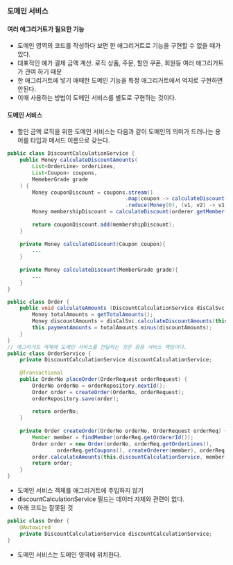 ### 도메인 서비스
#### 여러 애그리거트가 필요한 기능
* 도메인 영역의 코드를 작성하다 보면 한 애그리거트로 기능을 구현할 수 없을 때가 있다.
* 대표적인 예가 결제 금액 계산. 로직 상품, 주문, 할인 쿠폰, 회원등 여러 애그리거트가 관여 하기 때문
* 한 애그리거트에 넣기 애매한 도메인 기능을 특정 애그리거트에서 억지로 구현하면 안된다.
* 이때 사용하는 방법이 도메인 서비스를 별도로 구현하는 것이다.

#### 도메인 서비스
* 할인 금액 로직을 위한 도메인 서비스는 다음과 같이 도메인의 의미가 드러나는 용어를 타입과 메서드 이름으로 갖는다.
```java
public class DiscountCalculationService {
    public Money calculateDiscountAmounts(
        List<OrderLine> orderLines,
        List<Coupon> coupons,
        MemeberGrade grade
    ) {
        Money couponDiscount = coupons.stream()
                                      .map(coupon -> calculateDiscount(coupon))
                                      .reduce(Money(0), (v1, v2) -> v1.add(v2));
        Money membershipDiscount = calculateDiscount(orderer.getMember().getGrade());
        
        return couponDiscount.add(membershipDiscount);
    }   
    
    private Money calculateDiscount(Coupon coupon){
        ...
    }
    
    private Money calculateDiscount(MemberGrade grade){
        ...
    }
}
```

```java
public class Order {
    public void calculateAmounts (DiscountCalculationService disCalSvc, MemberGrade grade) {
        Money totalAmounts = getTotalAmounts();
        Money discountAmounts = disCalSvc.calculateDiscountAmounts(this.orderLines, this.coupon, grade);
        this.paymentAmounts = totalAmounts.minus(discountAmounts);
    }
}
// 애그리거트 객체에 도메인 서비스를 전달하는 것은 응용 서비스 책임이다.
public class OrderService {
    private DiscountCalculationService discountCalculationService;
    
    @Transactional
    public OrderNo placeOrder(OrderRequest orderRequest) {
        OrderNo orderNo = orderRepository.nextId();
        Order order = createOrder(OrderNo, orderRequest);
        orderRepository.save(order);
        
        return orderNo;
    }
    
    private Order createOrder(OrderNo orderNo, OrderRequest orderReq) {
        Member member = findMember(orderReq.getOrdererId());
        Order order = new Order(orderNo, orderReq.getOrderLines(), 
                orderReq.getCoupons(), createOrderer(member), orderReq.getShippingInfo());
        order.calculateAmounts(this.discountCalculationService, member.getGrade());
        return order;
    }
}
```
* 도메인 서비스 객체를 애그리거트에 주입하지 않기
* discountCalculationService 필드는 데이터 자체와 관련이 없다.
* 아래 코드는 잘못된 것
```java
public class Order {
    @Autowired
    private DiscountCalculationService discountCalculationService;
}
```
* 도메인 서비스는 도메인 영역에 위치한다.
